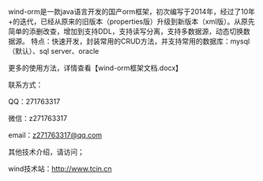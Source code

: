 wind-orm是一款java语言开发的国产orm框架，初次编写于2014年，经过了10年+的迭代，已经从原来的旧版本（properties版）升级到新版本（xml版）。从原先简单的添删改查，增加到支持DDL，支持读写分离，支持多数据源，动态切换数据源。
特点：快速开发，封装常用的CRUD方法，并支持常用的数据库：mysql（默认）、sql server、oracle

更多的使用方法，详情查看【wind-orm框架文档.docx】

联系方式：

QQ：271763317

微信：z271763317

email：z271763317@qq.com

其他技术介绍，请访问；

wind技术站：http://www.tcin.cn

